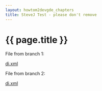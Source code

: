 ```yaml
---
layout: howtom2devgde_chapters
title: SteveJ Test - please don't remove
---
```

 
<h1 id="m2devgde-test">{{ page.title }}</h1>

File from branch 1:

<a href="https://github.corp.ebay.com/stevjohnson/GitHubCodetest/raw/branch1/di.xml">di.xml</a>

File from branch 2:

<a href="https://github.corp.ebay.com/stevjohnson/GitHubCodetest/raw/branch2/di.xml">di.xml</a>